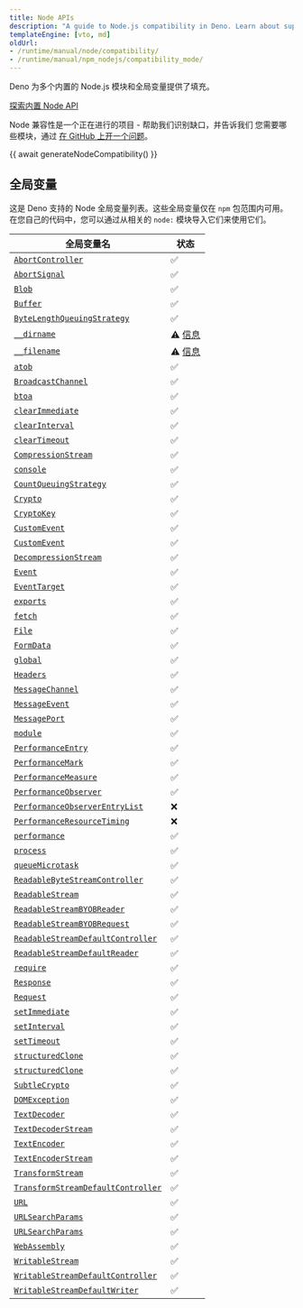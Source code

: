 ```yaml
---
title: Node APIs
description: "A guide to Node.js compatibility in Deno. Learn about supported Node.js built-in modules, global objects, and how to use Node.js packages in Deno projects."
templateEngine: [vto, md]
oldUrl:
- /runtime/manual/node/compatibility/
- /runtime/manual/npm_nodejs/compatibility_mode/
---
```


Deno 为多个内置的 Node.js 模块和全局变量提供了填充。

<a href="/api/node/" class="docs-cta runtime-cta">探索内置 Node API</a>

Node 兼容性是一个正在进行的项目 - 帮助我们识别缺口，并告诉我们
您需要哪些模块，通过
[在 GitHub 上开一个问题](https://github.com/denoland/deno)。

{{ await generateNodeCompatibility() }}

## 全局变量

这是 Deno 支持的 Node 全局变量列表。这些全局变量仅在 `npm` 包范围内可用。在您自己的代码中，您可以通过从相关的 `node:` 模块导入它们来使用它们。

| 全局变量名                                                                                                            | 状态                               |
| ---------------------------------------------------------------------------------------------------------------------- | ---------------------------------- |
| [`AbortController`](https://nodejs.org/api/globals.html#class-abortcontroller)                                        | ✅                                 |
| [`AbortSignal`](https://nodejs.org/api/globals.html#class-abortsignal)                                              | ✅                                 |
| [`Blob`](https://nodejs.org/api/globals.html#class-blob)                                                            | ✅                                 |
| [`Buffer`](https://nodejs.org/api/globals.html#class-buffer)                                                        | ✅                                 |
| [`ByteLengthQueuingStrategy`](https://nodejs.org/api/globals.html#class-bytelengthqueuingstrategy)                   | ✅                                 |
| [`__dirname`](https://nodejs.org/api/globals.html#__dirname)                                                        | ⚠️ [信息](#node.js-global-objects) |
| [`__filename`](https://nodejs.org/api/globals.html#__filename)                                                      | ⚠️ [信息](#nodejs-global-objects)  |
| [`atob`](https://nodejs.org/api/globals.html#atobdata)                                                              | ✅                                 |
| [`BroadcastChannel`](https://nodejs.org/api/globals.html#broadcastchannel)                                          | ✅                                 |
| [`btoa`](https://nodejs.org/api/globals.html#btoadata)                                                              | ✅                                 |
| [`clearImmediate`](https://nodejs.org/api/globals.html#clearimmediateimmediateobject)                                 | ✅                                 |
| [`clearInterval`](https://nodejs.org/api/globals.html#clearintervalintervalobject)                                   | ✅                                 |
| [`clearTimeout`](https://nodejs.org/api/globals.html#cleartimeouttimeoutobject)                                      | ✅                                 |
| [`CompressionStream`](https://nodejs.org/api/globals.html#class-compressionstream)                                   | ✅                                 |
| [`console`](https://nodejs.org/api/globals.html#console)                                                            | ✅                                 |
| [`CountQueuingStrategy`](https://nodejs.org/api/globals.html#class-countqueuingstrategy)                             | ✅                                 |
| [`Crypto`](https://nodejs.org/api/globals.html#crypto)                                                              | ✅                                 |
| [`CryptoKey`](https://nodejs.org/api/globals.html#cryptokey)                                                        | ✅                                 |
| [`CustomEvent`](https://nodejs.org/api/globals.html#customevent)                                                    | ✅                                 |
| [`CustomEvent`](https://nodejs.org/api/globals.html#customevent)                                                    | ✅                                 |
| [`DecompressionStream`](https://nodejs.org/api/globals.html#class-decompressionstream)                               | ✅                                 |
| [`Event`](https://nodejs.org/api/globals.html#event)                                                                | ✅                                 |
| [`EventTarget`](https://nodejs.org/api/globals.html#eventtarget)                                                    | ✅                                 |
| [`exports`](https://nodejs.org/api/globals.html#exports)                                                            | ✅                                 |
| [`fetch`](https://nodejs.org/api/globals.html#fetch)                                                                | ✅                                 |
| [`File`](https://nodejs.org/api/globals.html#class-file)                                                            | ✅                                 |
| [`FormData`](https://nodejs.org/api/globals.html#class-formdata)                                                    | ✅                                 |
| [`global`](https://nodejs.org/api/globals.html#global)                                                              | ✅                                 |
| [`Headers`](https://nodejs.org/api/globals.html#class-headers)                                                      | ✅                                 |
| [`MessageChannel`](https://nodejs.org/api/globals.html#messagechannel)                                              | ✅                                 |
| [`MessageEvent`](https://nodejs.org/api/globals.html#messageevent)                                                  | ✅                                 |
| [`MessagePort`](https://nodejs.org/api/globals.html#messageport)                                                    | ✅                                 |
| [`module`](https://nodejs.org/api/globals.html#module)                                                              | ✅                                 |
| [`PerformanceEntry`](https://nodejs.org/api/globals.html#performanceentry)                                          | ✅                                 |
| [`PerformanceMark`](https://nodejs.org/api/globals.html#performancemark)                                            | ✅                                 |
| [`PerformanceMeasure`](https://nodejs.org/api/globals.html#performancemeasure)                                      | ✅                                 |
| [`PerformanceObserver`](https://nodejs.org/api/globals.html#performanceobserver)                                     | ✅                                 |
| [`PerformanceObserverEntryList`](https://nodejs.org/api/globals.html#performanceobserverentrylist)                   | ❌                                 |
| [`PerformanceResourceTiming`](https://nodejs.org/api/globals.html#performanceresourcetiming)                         | ❌                                 |
| [`performance`](https://nodejs.org/api/globals.html#performance)                                                    | ✅                                 |
| [`process`](https://nodejs.org/api/globals.html#process)                                                            | ✅                                 |
| [`queueMicrotask`](https://nodejs.org/api/globals.html#queuemicrotaskcallback)                                      | ✅                                 |
| [`ReadableByteStreamController`](https://nodejs.org/api/globals.html#class-readablebytestreamcontroller)              | ✅                                 |
| [`ReadableStream`](https://nodejs.org/api/globals.html#class-readablestream)                                        | ✅                                 |
| [`ReadableStreamBYOBReader`](https://nodejs.org/api/globals.html#class-readablestreambyobreader)                    | ✅                                 |
| [`ReadableStreamBYOBRequest`](https://nodejs.org/api/globals.html#class-readablestreambyobrequest)                  | ✅                                 |
| [`ReadableStreamDefaultController`](https://nodejs.org/api/globals.html#class-readablestreamdefaultcontroller)      | ✅                                 |
| [`ReadableStreamDefaultReader`](https://nodejs.org/api/globals.html#class-readablestreamdefaultreader)              | ✅                                 |
| [`require`](https://nodejs.org/api/globals.html#require)                                                            | ✅                                 |
| [`Response`](https://nodejs.org/api/globals.html#response)                                                          | ✅                                 |
| [`Request`](https://nodejs.org/api/globals.html#request)                                                            | ✅                                 |
| [`setImmediate`](https://nodejs.org/api/globals.html#setimmediatecallback-args)                                     | ✅                                 |
| [`setInterval`](https://nodejs.org/api/globals.html#setintervalcallback-delay-args)                                  | ✅                                 |
| [`setTimeout`](https://nodejs.org/api/globals.html#settimeoutcallback-delay-args)                                    | ✅                                 |
| [`structuredClone`](https://nodejs.org/api/globals.html#structuredclonevalue-options)                                | ✅                                 |
| [`structuredClone`](https://nodejs.org/api/globals.html#structuredclonevalue-options)                                | ✅                                 |
| [`SubtleCrypto`](https://nodejs.org/api/globals.html#subtlecrypto)                                                  | ✅                                 |
| [`DOMException`](https://nodejs.org/api/globals.html#domexception)                                                  | ✅                                 |
| [`TextDecoder`](https://nodejs.org/api/globals.html#textdecoder)                                                    | ✅                                 |
| [`TextDecoderStream`](https://nodejs.org/api/globals.html#class-textdecoderstream)                                   | ✅                                 |
| [`TextEncoder`](https://nodejs.org/api/globals.html#textencoder)                                                    | ✅                                 |
| [`TextEncoderStream`](https://nodejs.org/api/globals.html#class-textencoderstream)                                   | ✅                                 |
| [`TransformStream`](https://nodejs.org/api/globals.html#class-transformstream)                                       | ✅                                 |
| [`TransformStreamDefaultController`](https://nodejs.org/api/globals.html#class-transformstreamdefaultcontroller)     | ✅                                 |
| [`URL`](https://nodejs.org/api/globals.html#url)                                                                    | ✅                                 |
| [`URLSearchParams`](https://nodejs.org/api/globals.html#urlsearchparams)                                           | ✅                                 |
| [`URLSearchParams`](https://nodejs.org/api/globals.html#urlsearchparams)                                           | ✅                                 |
| [`WebAssembly`](https://nodejs.org/api/globals.html#webassembly)                                                    | ✅                                 |
| [`WritableStream`](https://nodejs.org/api/globals.html#class-writablestream)                                        | ✅                                 |
| [`WritableStreamDefaultController`](https://nodejs.org/api/globals.html#class-writablestreamdefaultcontroller)      | ✅                                 |
| [`WritableStreamDefaultWriter`](https://nodejs.org/api/globals.html#class-writablestreamdefaultwriter)              | ✅                                 |